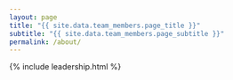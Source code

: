 ```yaml
---
layout: page
title: "{{ site.data.team_members.page_title }}"
subtitle: "{{ site.data.team_members.page_subtitle }}"
permalink: /about/
---
```


{% include leadership.html %}

<style>
.hover-shadow {
  transition: transform 0.2s ease-in-out, box-shadow 0.2s ease-in-out;
}
.hover-shadow:hover {
  transform: translateY(-5px);
  box-shadow: 0 0.5rem 1rem rgba(0, 0, 0, 0.15) !important;
}
</style>
